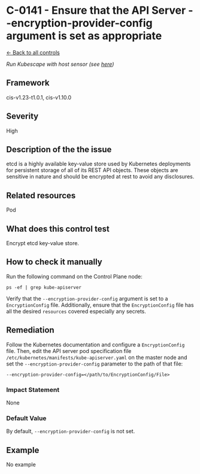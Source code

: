 # C-0141 - Ensure that the API Server --encryption-provider-config argument is set as appropriate

[← Back to all controls](index.md)


_Run Kubescape with host sensor (see [here](../../components/host-sensor))_

## Framework

cis-v1.23-t1.0.1, cis-v1.10.0

## Severity

High

## Description of the the issue

etcd is a highly available key-value store used by Kubernetes deployments for persistent storage of all of its REST API objects. These objects are sensitive in nature and should be encrypted at rest to avoid any disclosures.

## Related resources

Pod

## What does this control test

Encrypt etcd key-value store.

## How to check it manually

Run the following command on the Control Plane node:

```
ps -ef | grep kube-apiserver

```

 Verify that the `--encryption-provider-config` argument is set to a `EncryptionConfig` file. Additionally, ensure that the `EncryptionConfig` file has all the desired `resources` covered especially any secrets.

## Remediation

Follow the Kubernetes documentation and configure a `EncryptionConfig` file. Then, edit the API server pod specification file `/etc/kubernetes/manifests/kube-apiserver.yaml` on the master node and set the `--encryption-provider-config` parameter to the path of that file:

```
--encryption-provider-config=</path/to/EncryptionConfig/File>

```

### Impact Statement

None

### Default Value

By default, `--encryption-provider-config` is not set.

## Example

No example
